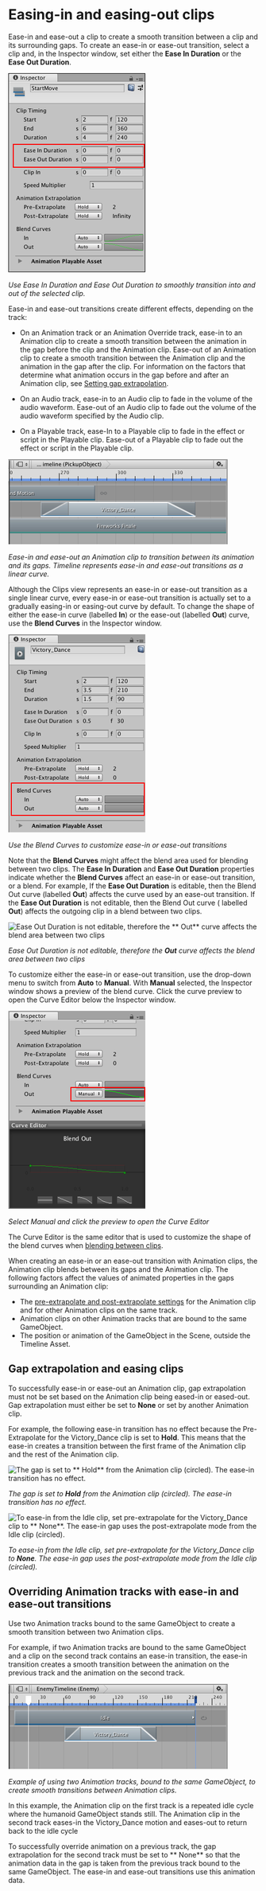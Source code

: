 # Easing-in and easing-out clips

Ease-in and ease-out a clip to create a smooth transition between a clip and its surrounding gaps. To create an ease-in
or ease-out transition, select a clip and, in the Inspector window, set either the **Ease In Duration** or the **Ease
Out Duration**.

![Use Ease In Duration and Ease Out Duration to smoothly transition into and out of the selected clip.](images/timeline_inspector_ease_in_out.png)

_Use Ease In Duration and Ease Out Duration to smoothly transition into and out of the selected clip._

Ease-in and ease-out transitions create different effects, depending on the track:

* On an Animation track or an Animation Override track, ease-in to an Animation clip to create a smooth transition
  between the animation in the gap before the clip and the Animation clip. Ease-out of an Animation clip to create a
  smooth transition between the Animation clip and the animation in the gap after the clip. For information on the
  factors that determine what animation occurs in the gap before and after an Animation clip,
  see [Setting gap extrapolation](clp_gap_extrap.md).

* On an Audio track, ease-in to an Audio clip to fade in the volume of the audio waveform. Ease-out of an Audio clip to
  fade out the volume of the audio waveform specified by the Audio clip.

* On a Playable track, ease-In to a Playable clip to fade in the effect or script in the Playable clip. Ease-out of a
  Playable clip to fade out the effect or script in the Playable clip.

![Ease-in and ease-out an Animation clip to transition between its animation and its gaps. Timeline represents ease-in and ease-out transitions as a linear curve.](images/timeline_clip_ease_in_out.png)

_Ease-in and ease-out an Animation clip to transition between its animation and its gaps. Timeline represents ease-in
and ease-out transitions as a linear curve._

Although the Clips view represents an ease-in or ease-out transition as a single linear curve, every ease-in or ease-out
transition is actually set to a gradually easing-in or easing-out curve by default. To change the shape of either the
ease-in curve (labelled **In**) or the ease-out (labelled **Out**) curve, use the **Blend Curves** in the Inspector
window.

![Use the Blend Curves to customize ease-in or ease-out transitions](images/timeline_inspector_blend_curves.png)

_Use the Blend Curves to customize ease-in or ease-out transitions_

Note that the **Blend Curves** might affect the blend area used for blending between two clips. The **Ease In Duration**
and **Ease Out Duration** properties indicate whether the **Blend Curves** affect an ease-in or ease-out transition, or
a blend. For example, If the **Ease Out Duration** is editable, then the Blend Out curve (labelled **Out**) affects the
curve used by an ease-out transition. If the **Ease Out Duration** is not editable, then the Blend Out curve (
labelled **Out**) affects the outgoing clip in a blend between two clips.

![Ease Out Duration is not editable, therefore the **
Out** curve affects the blend area between two clips](images/timeline_inspector_ease_in_blend_out.png)

_Ease Out Duration is not editable, therefore the **Out** curve affects the blend area between two clips_

To customize either the ease-in or ease-out transition, use the drop-down menu to switch from **Auto** to **Manual**.
With **Manual** selected, the Inspector window shows a preview of the blend curve. Click the curve preview to open the
Curve Editor below the Inspector window.

![Select Manual and click the preview to open the Curve Editor](images/timeline_inspector_curve_editor.png)

_Select Manual and click the preview to open the Curve Editor_

The Curve Editor is the same editor that is used to customize the shape of the blend curves
when [blending between clips](clp_blend.md).

When creating an ease-in or an ease-out transition with Animation clips, the Animation clip blends between its gaps and
the Animation clip. The following factors affect the values of animated properties in the gaps surrounding an Animation
clip:

* The [pre-extrapolate and post-extrapolate settings](clp_gap_extrap.md) for the Animation clip and for other Animation
  clips on the same track.
* Animation clips on other Animation tracks that are bound to the same GameObject.
* The position or animation of the GameObject in the Scene, outside the Timeline Asset.

## Gap extrapolation and easing clips

To successfully ease-in or ease-out an Animation clip, gap extrapolation must not be set based on the Animation clip
being eased-in or eased-out. Gap extrapolation must either be set to **None** or set by another Animation clip.

For example, the following ease-in transition has no effect because the Pre-Extrapolate for the Victory_Dance clip is
set to **Hold**. This means that the ease-in creates a transition between the first frame of the Animation clip and the
rest of the Animation clip.

![The gap is set to **
Hold** from the Animation clip (circled). The ease-in transition has no effect.](images/timeline_clip_ease_in_bad_gap.png)

_The gap is set to **Hold** from the Animation clip (circled). The ease-in transition has no effect._

![To ease-in from the Idle clip, set pre-extrapolate for the Victory_Dance clip to **
None**. The ease-in gap uses the post-extrapolate mode from the Idle clip (circled).](images/timeline_clip_ease_in_good_gap.png)

_To ease-in from the Idle clip, set pre-extrapolate for the Victory_Dance clip to **None**. The ease-in gap uses the
post-extrapolate mode from the Idle clip (circled)._

## Overriding Animation tracks with ease-in and ease-out transitions

Use two Animation tracks bound to the same GameObject to create a smooth transition between two Animation clips.

For example, if two Animation tracks are bound to the same GameObject and a clip on the second track contains an ease-in
transition, the ease-in transition creates a smooth transition between the animation on the previous track and the
animation on the second track.

![Example of using two Animation tracks, bound to the same GameObject, to create smooth transitions between Animation clips.](images/timeline_clip_ease_in_override_track.png)

_Example of using two Animation tracks, bound to the same GameObject, to create smooth transitions between Animation
clips._

In this example, the Animation clip on the first track is a repeated idle cycle where the humanoid GameObject stands
still. The Animation clip in the second track eases-in the Victory_Dance motion and eases-out to return back to the idle
cycle

To successfully override animation on a previous track, the gap extrapolation for the second track must be set to **
None** so that the animation data in the gap is taken from the previous track bound to the same GameObject. The ease-in
and ease-out transitions use this animation data.


